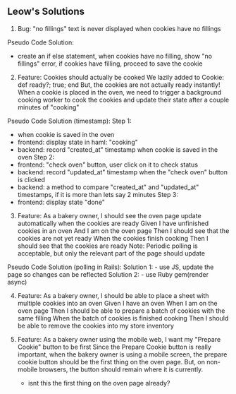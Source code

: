 Leow's Solutions
-----------------------

1. Bug: "no fillings" text is never displayed when cookies have no fillings

Pseudo Code Solution:
- create an if else statement, when cookies have no filling, show "no fillings" error, if cookies have filling, proceed to save the cookie

2. Feature: Cookies should actually be cooked
   We lazily added to Cookie: def ready?; true; end
   But, the cookies are not actually ready instantly! When a cookie is placed in the oven, we need to trigger a background cooking worker to cook the cookies and update their state after a couple minutes of "cooking"

Pseudo Code Solution (timestamp):
Step 1:
   - when cookie is saved in the oven
   - frontend: display state in haml: "cooking"
   - backend: record "created_at" timestamp when cookie is saved in the oven
Step 2:
   - frontend: "check oven" button, user click on it to check status
   - backend: record "updated_at" timestamp when the "check oven" button is clicked
   - backend: a method to compare "created_at" and "updated_at" timestamps, if it is more than lets say 2 minutes
Step 3:
   - frontend: display state "done"

3. Feature: As a bakery owner, I should see the oven page update automatically when the cookies are ready
   Given I have unfinished cookies in an oven
   And I am on the oven page
   Then I should see that the cookies are not yet ready
   When the cookies finish cooking
   Then I should see that the cookies are ready
   Note: Periodic polling is acceptable, but only the relevant part of the page should update

Pseudo Code Solution (polling in Rails):
   Solution 1: - use JS, update the page so changes can be reflected
   Solution 2: - use Ruby gem(render async)

4. Feature: As a bakery owner, I should be able to place a sheet with multiple cookies into an oven
   Given I have an oven
   When I am on the oven page
   Then I should be able to prepare a batch of cookies with the same filling
   When the batch of cookies is finished cooking
   Then I should be able to remove the cookies into my store inventory

5. Feature: As a bakery owner using the mobile web, I want my "Prepare Cookie" button to be first
   Since the Prepare Cookie button is really important, when the bakery owner is using a mobile screen, the prepare cookie button should be the first thing on the oven page. But, on non-mobile browsers, the button should remain where it is currently.
   - isnt this the first thing on the oven page already?